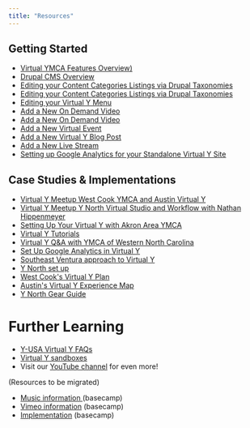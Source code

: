 ```yaml
---
title: "Resources"
---
```


## Getting Started

* [<i class="fa fa-video" title="Video"></i> Virtual YMCA Features Overview)](https://www.youtube.com/watch?v=zr6MnmbAJas&list=PL_QVggMcFfKbWXjK0wtdCAslI8osKbaga)
* [<i class="fa fa-video" title="Video"></i> Drupal CMS Overview](https://www.youtube.com/watch?v=2hyLCBanX30&list=PL_QVggMcFfKbWXjK0wtdCAslI8osKbaga&index=2)
* [<i class="fa fa-video" title="Video"></i> Editing your Content Categories Listings via Drupal Taxonomies](https://www.youtube.com/watch?v=2hyLCBanX30&list=PL_QVggMcFfKbWXjK0wtdCAslI8osKbaga&index=2)
* [<i class="fa fa-file-pdf" title="PDF"></i> Editing your Content Categories Listings via Drupal Taxonomies](https://ycloud.y.org/sites/virtual.y.org/files/2020-08/Virtual-Y-3-Change-Site-Taxonomy.pdf)
* [<i class="fa fa-file-pdf" title="PDF"></i> Editing your Virtual Y Menu](https://ycloud.y.org/sites/virtual.y.org/files/2020-08/Virtual-Y-6-Editing-Menus.pdf)
* [<i class="fa fa-video" title="Video"></i> Add a New On Demand Video](https://www.youtube.com/watch?v=wrVbQA25IQU&list=PL_QVggMcFfKbWXjK0wtdCAslI8osKbaga&index=4)
* [<i class="fa fa-file-pdf" title="PDF"></i> Add a New On Demand Video](https://ycloud.y.org/sites/virtual.y.org/files/2020-08/Virtual-Y-4-Add-blog-content-on-demand-videos-livestreams-or-meetings-content.pdf)
* [<i class="fa fa-video" title="Video"></i> Add a New Virtual Event](https://www.youtube.com/watch?v=XLluB8EdVAc&list=PL_QVggMcFfKbWXjK0wtdCAslI8osKbaga&index=6)
* [<i class="fa fa-video" title="Video"></i> Add a New Virtual Y Blog Post](https://www.youtube.com/watch?v=IBvVhHdpkDs&list=PL_QVggMcFfKbWXjK0wtdCAslI8osKbaga&index=7)
* [<i class="fa fa-video" title="Video"></i> Add a New Live Stream](https://www.youtube.com/watch?v=nsCtzkeCz84&list=PL_QVggMcFfKbWXjK0wtdCAslI8osKbaga&index=5)
* [<i class="fa fa-file-pdf" title="PDF"></i> Setting up Google Analytics for your Standalone Virtual Y Site](https://ycloud.y.org/sites/virtual.y.org/files/2020-08/Virtual-Y-8-Google-Analytics.pdf)

## Case Studies & Implementations

- [<i class="fa fa-video" title="Video"></i> Virtual Y Meetup West Cook YMCA and Austin Virtual Y](https://youtu.be/wKq1drQQ538)
- [<i class="fa fa-video" title="Video"></i> Virtual Y Meetup Y North Virtual Studio and Workflow with Nathan Hippenmeyer](https://youtu.be/Rz1NgtEUA00) 
- [<i class="fa fa-video" title="Video"></i> Setting Up Your Virtual Y with Akron Area YMCA](https://youtu.be/uH_EoK67J5s)
- [<i class="fa fa-video" title="Video"></i> Virtual Y Tutorials](https://www.youtube.com/playlist?list=PL_QVggMcFfKbWXjK0wtdCAslI8osKbaga)
- [<i class="fa fa-video" title="Video"></i> Virtual Y Q&A with YMCA of Western North Carolina](https://youtu.be/KlS9Dxn3T8w)
- [Set Up Google Analytics in Virtual Y](https://youtu.be/oi0NN-gg-ZU)
- [<i class="fa fa-video" title="Video"></i> Southeast Ventura approach to Virtual Y](https://www.youtube.com/watch?v=ukhUDhGZNp0&t=352s&ab_channel=OpenY%20)
- [<i class="fa fa-file-powerpoint"></i> Y North set up](https://drive.google.com/drive/folders/17JrSpIlZ50AygJRq0xZQ_73-aVksyVWs?usp=sharing)
- [<i class="fa fa-file-powerpoint"></i> West Cook's Virtual Y Plan](https://drive.google.com/file/d/1XvgsA7B47EBU1x4LTBGrbp8thSbHU9F8/view?usp=sharing)
- [<i class="fa fa-file-powerpoint"></i> Austin's Virtual Y Experience Map](https://drive.google.com/file/d/1tX2xFZPcj25aWvAMKdS1e8GDURYEkTue/view?usp=sharing)
- [<i class="fa fa-globe" title="Web page"></i> Y North Gear Guide ](https://www.ymcanorth.org/live-streaming-gear-guide)

# Further Learning

- [<i class="fa fa-globe" title="Web page"></i> Y-USA Virtual Y FAQs](https://ycloud.y.org/y-cloud-faq) 
- [<i class="fa fa-globe" title="Web page"></i> Virtual Y sandboxes](https://virtual-y-sandboxes.openy.org/)
- Visit our [<i class="fa fa-video" title="Video"></i> YouTube channel](https://www.youtube.com/channel/UC4hp3K9JFptqPZyNjJLvkJg) for even more!

(Resources to be migrated)
- [Music information ](https://3.basecamp.com/4043381/buckets/8109997/messages/3257800357#__recording_3257870087)(basecamp)
- [Vimeo information](https://3.basecamp.com/4043381/buckets/8109997/messages/2869057207#__recording_3259659682) (basecamp)
- [Implementation](https://3.basecamp.com/4043381/buckets/8109997/messages/3227979272) (basecamp)
